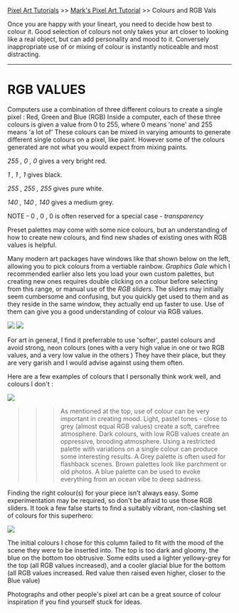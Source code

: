 [Pixel Art Tutorials](tutorials.md) >> [Mark's Pixel Art Tutorial](mark.md) >> Colours and RGB Vals

Once you are happy with your lineart, you need to decide how best to colour it. 
Good selection of colours not only takes your art closer to looking like a real object, but can add personality and mood to it. 
Conversely inappropriate use of or mixing of colour is instantly noticeable and most distracting. 

---

# RGB VALUES
Computers use a combination of three different colours to create a single pixel : Red, Green and Blue (RGB) 
Inside a computer, each of these three colours is given a value from 0 to 255, where 0 means 'none' and 255 means 'a lot of' 
These colours can be mixed in varying amounts to generate different single colours on a pixel, like paint. However some of the colours generated are not what you would expect from mixing paints. 

*255 , 0 , 0* gives a very bright red. 

*1 , 1 , 1* gives black. 

*255 , 255 , 255* gives pure white. 

*140 , 140 , 140* gives a medium grey. 

NOTE - 0 , 0 , 0 is often reserved for a special case - *transparency*

Preset palettes may come with some nice colours, but an understanding of how to create new colours, and find new shades of existing ones with RGB values is helpful. 

Many modern art packages have windows like that shown below on the left, allowing you to pick colours from a vertiable rainbow. 
*Graphics Gale* which I recommended earlier also lets you load your own custom palettes, but creating new ones requires double clicking on a colour before selecting from this range, or manual use of the *RGB sliders*. 
The sliders may initially seem cumbersome and confusing, but you quickly get used to them and as they reside in the same window, they actually end up faster to use. Use of them can give you a good understanding of colour via RGB values. 

![][jpgpal] ![][rgbslide]

For art in general, I find it preferrable to use 'softer', pastel colours and avoid strong, neon colours (ones with a very high value in one or two RGB values, and a very low value in the others ) They have their place, but they are very garish and I would advise against using them often. 

Here are a few examples of colours that I personally think work well, and colours I don't : 

![][palette] 

>>> As mentioned at the top, use of colour can be very important in creating mood. Light, pastel tones - close to grey (almost equal RGB values) create a soft, carefree atmosphere. Dark colours, with low RGB values create an oppressive, brooding atmosphere. 
>>> Using a restricted palette with variations on a single colour can produce some interesting results. A Grey palette is often used for flashback scenes. Brown palettes look like parchment or old photos. A blue palette can be used to evoke everything from an ocean vibe to deep sadness.

Finding the right colour(s) for your piece isn't always easy. Some experimentation may be required, so don't be afraid to use those RGB sliders. 
It took a few false starts to find a suitably vibrant, non-clashing set of colours for this superhero: 

![][columns]
 
The initial colours I chose for this column failed to fit with the mood of the scene they were to be inserted into. The top is too dark and gloomy, the blue on the bottom too obtrusive. Some edits used a lighter yellowy-grey for the top (all RGB values increased), and a cooler glacial blue for the bottom (all RGB values increased. Red value then raised even higher, closer to the Blue value) 

Photographs and other people's pixel art can be a great source of colour inspiration if you find yourself stuck for ideas. 


[jpgpal]: /pixelart/images/mark_jpgpal.jpg
[rgbslide]: /pixelart/images/mark_rgbslide.gif
[palette]: /pixelart/images/mark_palette.gif
[columns]: /pixelart/images/mark_columns.gif
